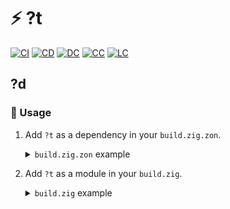 # :zap: ?t

[![CI][ci-shd]][ci-url]
[![CD][cd-shd]][cd-url]
[![DC][dc-shd]][dc-url]
[![CC][cc-shd]][cc-url]
[![LC][lc-shd]][lc-url]

## ?d

### :rocket: Usage

1. Add `?t` as a dependency in your `build.zig.zon`.

    <details>

    <summary><code>build.zig.zon</code> example</summary>

    ```zig
    .dependencies = .{
        .?t = .{
            .url = "https://github.com/?h/?t/archive/<git_tag_or_commit_hash>.tar.gz",
            .hash = "<package_hash>",
        },
    },
    ```

    Set `<package_hash>` to `12200000000000000000000000000000000000000000000000000000000000000000` and build your package to find the correct value specified in a compiler error message.

    </details>

2. Add `?t` as a module in your `build.zig`.

    <details>

    <summary><code>build.zig</code> example</summary>

    ```zig
    const ?t_dep = b.dependency("?t", .{});
    const ?t_mod = ?t.module("?t");
    exe.root_module.addImport("?t", ?t_mod);
    ```

    </details>

<!-- MARKDOWN LINKS -->

[ci-shd]: https://img.shields.io/github/actions/workflow/status/?h/?t/ci.yaml?branch=main&style=for-the-badge&logo=github&label=CI&labelColor=black
[ci-url]: https://github.com/?h/?t/blob/main/.github/workflows/ci.yaml
[cd-shd]: https://img.shields.io/github/actions/workflow/status/?h/?t/cd.yaml?branch=main&style=for-the-badge&logo=github&label=CD&labelColor=black
[cd-url]: https://github.com/?h/?t/blob/main/.github/workflows/cd.yaml
[dc-shd]: https://img.shields.io/badge/click-F6A516?style=for-the-badge&logo=zig&logoColor=F6A516&label=doc&labelColor=black
[dc-url]: https://?h.github.io/?t
[cc-shd]: https://img.shields.io/codecov/c/github/?h/?t?style=for-the-badge&labelColor=black
[cc-url]: https://app.codecov.io/gh/?h/?t
[lc-shd]: https://img.shields.io/github/license/?h/?t.svg?style=for-the-badge&labelColor=black
[lc-url]: https://github.com/?h/?t/blob/main/LICENSE.md
